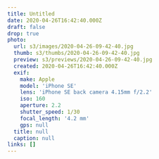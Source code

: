 ```yaml
---
title: Untitled
date: 2020-04-26T16:42:40.000Z
draft: false
drop: true
photo:
  url: s3/images/2020-04-26-09-42-40.jpg
  thumb: s3/thumbs/2020-04-26-09-42-40.jpg
  preview: s3/previews/2020-04-26-09-42-40.jpg
  created: 2020-04-26T16:42:40.000Z
  exif:
    make: Apple
    model: 'iPhone SE'
    lens: 'iPhone SE back camera 4.15mm f/2.2'
    iso: 160
    aperture: 2.2
    shutter_speed: 1/30
    focal_length: '4.2 mm'
    gps: null
  title: null
  caption: null
links: []
---
```

